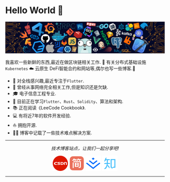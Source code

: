 # Hello World 👋

![](https://github.com/casiphia/casiphia/blob/main/icons/header_.png)

我喜欢一些新鲜的东西,最近在做区块链相关工作.
🐳 有关分布式基础设施`Kubernetes`
☁️ 云原生
DeFi智能合约和网站等,偶尔也写一些博客.🌈    

* 🧐   对全栈感兴趣,最近专注于`Flutter`.
* 💼   曾经从事网络完全相关工作,但是知识还是欠缺.
* 🎓   电子信息工程专业.
* 🌱   目前正在学习`Flutter`、`Rust`、`Solidity`、算法和架构.
* 📚   正在阅读《LeeCode Cookbook》.
* 💻   有将近7年的软件开发经验.
* ⛵   拥抱开源.
* ✍🏻   博客中记载了一些技术难点解决方案.
  
<hr>
<p align="center">
  <i>技术博客站点，让我们一起分享吧!</i>

<p align="center">
<a href= "https://blog.csdn.net/a746277441?type=blog"><img src="https://github.com/casiphia/casiphia/blob/main/icons/csdn.png"/></a>
<a href= "https://www.jianshu.com/u/088a5724aa61"><img src="https://github.com/casiphia/casiphia/blob/main/icons/jianshu.png"/></a>
<a href= "https://juejin.cn/user/4266531768776888"><img src="https://github.com/casiphia/casiphia/blob/main/icons/juejin.png"/></a>
<a href= "https://www.zhihu.com/people/wang-diao-33-63"><img src="https://github.com/casiphia/casiphia/blob/main/icons/zhihu.png"/></a>
</p>

---
